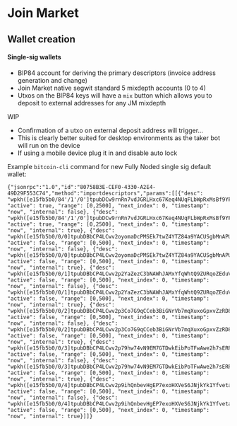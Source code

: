 # Join Market

## Wallet creation

#### Single-sig wallets 

* BIP84 account for deriving the primary descriptors (invoice address generation and change)
* Join Market native segwit standard 5 mixdepth accounts (0 to 4)
* Utxos on the BIP84 keys will have a `mix` button which allows you to deposit to external addresses for any JM mixdepth

WIP
* Confirmation of a utxo on external deposit address will trigger...
* This is clearly better suited for desktop environments as the taker bot will run on the device
* If using a mobile device plug it in and disable auto lock


Example `bitcoin-cli` command for new Fully Noded single sig default wallet:

```
{"jsonrpc":"1.0","id":"80758B3E-CEF0-4330-A2E4-49D29F553C74","method":"importdescriptors","params":[[{"desc": "wpkh([e15fb5b0/84'/1'/0']tpubDCw9rnRn7vdJGRLHxc67Keq4NUqFLbWpRxMsBf9YFvstLjJkis2pdNsPwAAA25zGLYrkRHDEjZ2DJhxK9qFiFJQf7P7qLSdHYunUpQZtgLa/0/*)#mu3n5jxf", "active": true, "range": [0,2500], "next_index": 0, "timestamp": "now", "internal": false}, {"desc": "wpkh([e15fb5b0/84'/1'/0']tpubDCw9rnRn7vdJGRLHxc67Keq4NUqFLbWpRxMsBf9YFvstLjJkis2pdNsPwAAA25zGLYrkRHDEjZ2DJhxK9qFiFJQf7P7qLSdHYunUpQZtgLa/1/*)#2g5jf8k3", "active": true, "range": [0,2500], "next_index": 0, "timestamp": "now", "internal": true}, {"desc": "wpkh([e15fb5b0/0/0]tpubDBbCP4LCwv2oyomaDcPMSEk7twZ4YTZ84a9YACUSgbMnAPUmMtWgucRLJiqYqJF12MaQBj177wDTYVSzSkv1eyFJuK2neqNWzb9vDw8X5Sw/0/*)#a42mvpmy", "active": false, "range": [0,500], "next_index": 0, "timestamp": "now", "internal": false}, {"desc": "wpkh([e15fb5b0/0/0]tpubDBbCP4LCwv2oyomaDcPMSEk7twZ4YTZ84a9YACUSgbMnAPUmMtWgucRLJiqYqJF12MaQBj177wDTYVSzSkv1eyFJuK2neqNWzb9vDw8X5Sw/1/*)#vp0635tu", "active": false, "range": [0,500], "next_index": 0, "timestamp": "now", "internal": true}, {"desc": "wpkh([e15fb5b0/0/1]tpubDBbCP4LCwv2p2YaZezC3bNAWhJAMxYfqWhtQ9ZURqoZEduVA4K2zHuaiZDZprCVBzK7wD1g9soRUPJ72N9geerQdQTiZhWS9cP5ecmQ77n3/0/*)#vlperyly", "active": false, "range": [0,500], "next_index": 0, "timestamp": "now", "internal": false}, {"desc": "wpkh([e15fb5b0/0/1]tpubDBbCP4LCwv2p2YaZezC3bNAWhJAMxYfqWhtQ9ZURqoZEduVA4K2zHuaiZDZprCVBzK7wD1g9soRUPJ72N9geerQdQTiZhWS9cP5ecmQ77n3/1/*)#atyc730u", "active": false, "range": [0,500], "next_index": 0, "timestamp": "now", "internal": true}, {"desc": "wpkh([e15fb5b0/0/2]tpubDBbCP4LCwv2p3Co7G9qCCeb3BiGNrVb7mqXuxoGpxvZzRD8uCgGKXihMGghRVes7Ap4KP3bZK2qeJRgUA1uSwKbFNQDjGhtD1Zc1g6or2i3/0/*)#t030xyh8", "active": false, "range": [0,500], "next_index": 0, "timestamp": "now", "internal": false}, {"desc": "wpkh([e15fb5b0/0/2]tpubDBbCP4LCwv2p3Co7G9qCCeb3BiGNrVb7mqXuxoGpxvZzRD8uCgGKXihMGghRVes7Ap4KP3bZK2qeJRgUA1uSwKbFNQDjGhtD1Zc1g6or2i3/1/*)#6m5wm38l", "active": false, "range": [0,500], "next_index": 0, "timestamp": "now", "internal": true}, {"desc": "wpkh([e15fb5b0/0/3]tpubDBbCP4LCwv2p79hw74vN9EM7GTDwkEibPoTFwAwe2h7sERPdrATMXv3bMQ1HWebtRzk7Kjz1yHWnUDyvHftEy1AR15uE2bn5Nmqx8jeYq8R/0/*)#3cu9u32t", "active": false, "range": [0,500], "next_index": 0, "timestamp": "now", "internal": false}, {"desc": "wpkh([e15fb5b0/0/3]tpubDBbCP4LCwv2p79hw74vN9EM7GTDwkEibPoTFwAwe2h7sERPdrATMXv3bMQ1HWebtRzk7Kjz1yHWnUDyvHftEy1AR15uE2bn5Nmqx8jeYq8R/1/*)#qveypy6n", "active": false, "range": [0,500], "next_index": 0, "timestamp": "now", "internal": true}, {"desc": "wpkh([e15fb5b0/0/4]tpubDBbCP4LCwv2p9ihQnbevHgEP7exoHXVeS6JNjkYk1YfvetaYLxop2RFxurbbac6tm7nf1kSt9dow4m9wKsTrEx5xHgkozw7rb1PeiTA8HF7/0/*)#7j5up4xr", "active": false, "range": [0,500], "next_index": 0, "timestamp": "now", "internal": false}, {"desc": "wpkh([e15fb5b0/0/4]tpubDBbCP4LCwv2p9ihQnbevHgEP7exoHXVeS6JNjkYk1YfvetaYLxop2RFxurbbac6tm7nf1kSt9dow4m9wKsTrEx5xHgkozw7rb1PeiTA8HF7/1/*)#0x3auqkm", "active": false, "range": [0,500], "next_index": 0, "timestamp": "now", "internal": true}]]}
```
